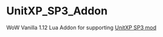 # UnitXP_SP3_Addon
WoW Vanilla 1.12 Lua Addon for supporting [UnitXP SP3 mod](https://github.com/allfoxwy/UnitXP_SP3)
